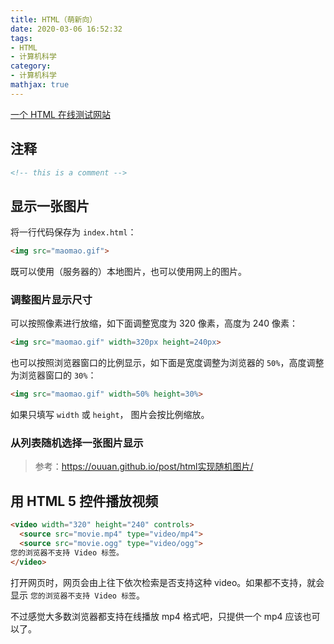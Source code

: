 ```yaml
---
title: HTML（萌新向）
date: 2020-03-06 16:52:32
tags:
- HTML
- 计算机科学
category:
- 计算机科学
mathjax: true
---
```


[一个 HTML 在线测试网站](https://www.w3school.com.cn/tiy/t.asp)

## 注释

```html
<!-- this is a comment -->
```

## 显示一张图片

将一行代码保存为 `index.html`：

```html
<img src="maomao.gif">
```

既可以使用（服务器的）本地图片，也可以使用网上的图片。

### 调整图片显示尺寸

可以按照像素进行放缩，如下面调整宽度为 320 像素，高度为 240 像素：

```html
<img src="maomao.gif" width=320px height=240px>
```

也可以按照浏览器窗口的比例显示，如下面是宽度调整为浏览器的 `50%`，高度调整为浏览器窗口的 `30%`：

```html
<img src="maomao.gif" width=50% height=30%>
```

如果只填写 `width` 或 `height`， 图片会按比例缩放。

### 从列表随机选择一张图片显示

> 参考：https://ouuan.github.io/post/html实现随机图片/

## 用 HTML 5 控件播放视频

```html
<video width="320" height="240" controls>
  <source src="movie.mp4" type="video/mp4">
  <source src="movie.ogg" type="video/ogg">
您的浏览器不支持 Video 标签。
</video>
```

打开网页时，网页会由上往下依次检索是否支持这种 video。如果都不支持，就会显示 `您的浏览器不支持 Video 标签`。

不过感觉大多数浏览器都支持在线播放 mp4 格式吧，只提供一个 mp4 应该也可以了。
